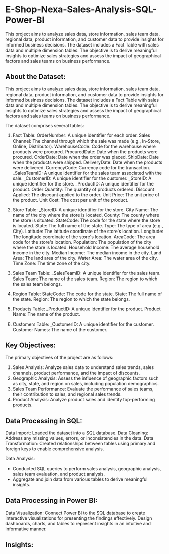 # E-Shop-Nexa-Sales-Analysis-SQL-Power-BI

This project aims to analyze sales data, store information, sales team data, regional data, product information, and customer data to provide insights for informed business decisions. The dataset includes a Fact Table with sales data and multiple dimension tables. The objective is to derive meaningful insights to optimize sales strategies and assess the impact of geographical factors and sales teams on business performance.

## About the Dataset:

This project aims to analyze sales data, store information, sales team data, regional data, product information, and customer data to provide insights for informed business decisions. The dataset includes a Fact Table with sales data and multiple dimension tables. The objective is to derive meaningful insights to optimize sales strategies and assess the impact of geographical factors and sales teams on business performance.

The dataset comprises several tables:

1. Fact Table:
OrderNumber: A unique identifier for each order.
Sales Channel: The channel through which the sale was made (e.g., In-Store, Online, Distributor).
WarehouseCode: Code for the warehouse where products were procured.
ProcuredDate: Date when the products were procured.
OrderDate: Date when the order was placed.
ShipDate: Date when the products were shipped.
DeliveryDate: Date when the products were delivered.
CurrencyCode: Currency code for the transaction.
_SalesTeamID: A unique identifier for the sales team associated with the sale.
_CustomerID: A unique identifier for the customer.
_StoreID: A unique identifier for the store.
_ProductID: A unique identifier for the product.
Order Quantity: The quantity of products ordered.
Discount Applied: The discount applied to the order.
Unit Price: The unit price of the product.
Unit Cost: The cost per unit of the product.

2. Store Table:
_StoreID: A unique identifier for the store.
City Name: The name of the city where the store is located.
County: The county where the store is situated.
StateCode: The code for the state where the store is located.
State: The full name of the state.
Type: The type of area (e.g., City).
Latitude: The latitude coordinate of the store's location.
Longitude: The longitude coordinate of the store's location.
AreaCode: The area code for the store's location.
Population: The population of the city where the store is located.
Household Income: The average household income in the city.
Median Income: The median income in the city.
Land Area: The land area of the city.
Water Area: The water area of the city.
Time Zone: The time zone of the city.

3. Sales Team Table:
_SalesTeamID: A unique identifier for the sales team.
Sales Team: The name of the sales team.
Region: The region to which the sales team belongs.

4. Region Table:
StateCode: The code for the state.
State: The full name of the state.
Region: The region to which the state belongs.

5. Products Table:
_ProductID: A unique identifier for the product.
Product Name: The name of the product.

6. Customers Table:
_CustomerID: A unique identifier for the customer.
Customer Names: The name of the customer.

## Key Objectives:

The primary objectives of the project are as follows:
1. Sales Analysis: Analyze sales data to understand sales trends, sales channels, product performance, and the impact of discounts.
2. Geographic Analysis: Assess the influence of geographic factors such as city, state, and region on sales, including population demographics.
3. Sales Team Performance: Evaluate the performance of sales teams, their contribution to sales, and regional sales trends.
4. Product Analysis: Analyze product sales and identify top-performing products.

## Data Processing in SQL:

Data Import: Loaded the dataset into a SQL database.
Data Cleaning: Address any missing values, errors, or inconsistencies in the data.
Data Transformation: Created relationships between tables using primary and foreign keys to enable comprehensive analysis.

Data Analysis:
* Conducted SQL queries to perform sales analysis, geographic analysis, sales team evaluation, and product analysis.
* Aggregate and join data from various tables to derive meaningful insights.

## Data Processing in Power BI:
Data Visualization: Connect Power BI to the SQL database to create interactive visualizations for presenting the findings effectively.
Design dashboards, charts, and tables to represent insights in an intuitive and informative manner.

## Insights:
